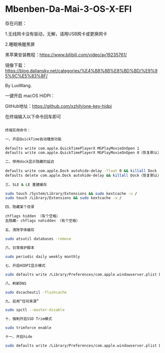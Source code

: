 # Mbenben-Da-Mai-3-OS-X-EFI

存在问题：

1.无线网卡没有驱动，无解，请用USB网卡或更换网卡

2.睡眠唤醒黑屏

黑苹果安装教程：https://www.bilibili.com/video/av19235761/

镜像下载：https://blog.daliansky.net/categories/%E4%B8%8B%E8%BD%BD/%E9%95%9C%E5%83%8F/

By LuoWang.

一键开启 macOS HiDPI：

GitHub地址：https://github.com/xzhih/one-key-hidpi

在终端输入以下命令回车即可

```sh -c "$(curl -fsSL https://raw.githubusercontent.com/xzhih/one-key-hidpi/master/hidpi-zh.sh)"

终端实用命令：

一、开启QuickTime自动播放功能
 
defaults write com.apple.QuickTimePlayerX MGPlayMovieOnOpen 1
defaults write com.apple.QuickTimePlayerX MGPlayMovieOnOpen 0（恢复默认）

二、停用dock显示隐藏的延迟
 
defaults write com.apple.Dock autohide-delay -float 0 && killall Dock
defaults delete com.apple.Dock autohide-delay && killall Dock（恢复默认）
 
三、SLE & LE 重建缓存

sudo touch /System/Library/Extensions && sudo kextcache -u /
sudo touch /Library/Extensions && sudo kextcache -u /

四、隐藏某个目录
 
chflags hidden （有个空格）
去隐藏— chflags nohidden （有个空格）
 
五、清除字体缓存

sudo atsutil databases -remove
 
六、日常维护脚本

sudo periodic daily weekly monthly

七、开启HIDPI显示模式

sudo defaults write /Library/Preferences/com.apple.windowserver.plist DisplayResolutionEnabled -bool true

八、刷新DNS

sudo dscacheutil -flushcache

九、启用“任何来源”

sudo spctl --master-disable

十、强制开启SSD Trim模式

sudo trimforce enable

十一、开启hide

sudo defaults write /Library/Preferences/com.apple.windowserver.plist DisplayResolutionEnabled -bool true

